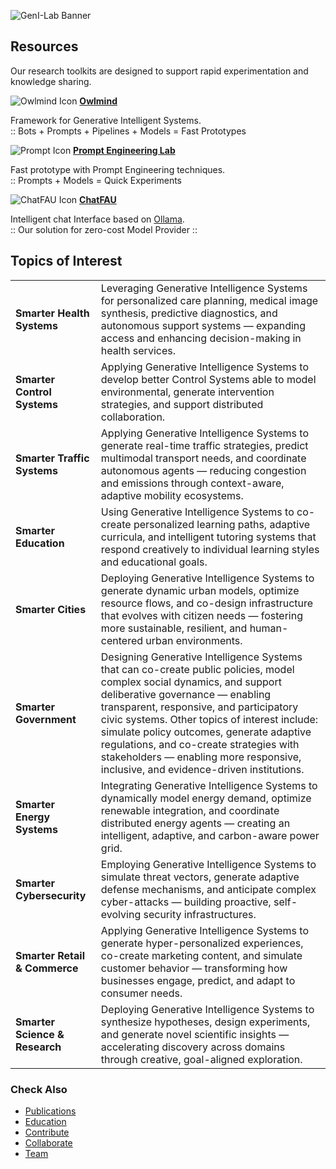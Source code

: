 ![GenI-Lab Banner](./images/genilab-banner.png)


<!--
## Use Cases

We actively promote use cases aligned with real-world needs by applying our [Research Resources](./projects.md#resources) to fast-track prototyping and innovation. 

| | | |
| :-: | :-: | :-: | 
| ![](./images/docs/use-collective-experiences.png) <br/> [**Collective Experience Systems**]()<br/>Multi-agent environments for <br/>AI-human collaboration.<br/> (submitted) | ![](./images/docs/use-virtual-seller.png) <br/> [**Virtual Seller**]() <br/> Let your customers <br/> talk to your products. <br/> (tbd) | ![](./images/docs/use-right-to-know.png) <br/> [**Right To Know**]() <br/> Learn if your private data is<br/> stored in commercial LLMs. <br/> (tbd) |

-->

## Resources

Our research toolkits are designed to support rapid experimentation and knowledge sharing. 

<div class="grid-container" data-columns="3">
    <div class="grid-item">
      <img src="./images/owlmind-icon.png" size="150" alt="Owlmind Icon" />
      <a href="https://github.com/genilab/owlmind"><strong>Owlmind</strong></a>
      <p>Framework for Generative Intelligent Systems.<br />:: Bots + Prompts + Pipelines + Models = Fast Prototypes</p>
    </div>
    <div class="grid-item">
      <img src="./images/prompt-icon.png" size="150" alt="Prompt Icon" />
      <a href="https://github.com/genilab/prompt-eng"><strong>Prompt Engineering Lab</strong></a>
      <p>Fast prototype with Prompt Engineering techniques.<br />:: Prompts + Models = Quick Experiments</p>
    </div>
    <div class="grid-item">
      <img src="./images/chatfau-icon.png" size="150" alt="ChatFAU Icon" />
      <a href="https://chat.hpc.fau.edu"><strong>ChatFAU</strong></a>
      <p>
        Intelligent chat Interface based on 
        <a href="http://ollama.com">Ollama</a>.<br />
        :: Our solution for zero-cost Model Provider ::
      </p>
    </div>
  </div>


## Topics of Interest 


| | |
| :- | :- |
| **Smarter Health Systems** | Leveraging Generative Intelligence Systems for personalized care planning, medical image synthesis, predictive diagnostics, and autonomous support systems — expanding access and enhancing decision-making in health services. |
| **Smarter Control Systems** | Applying Generative Intelligence Systems to develop better Control Systems able to model environmental, generate intervention strategies, and support distributed collaboration.
| **Smarter Traffic Systems** | Applying Generative Intelligence Systems to generate real-time traffic strategies, predict multimodal transport needs, and coordinate autonomous agents — reducing congestion and emissions through context-aware, adaptive mobility ecosystems. |
| **Smarter Education** | Using Generative Intelligence Systems to co-create personalized learning paths, adaptive curricula, and intelligent tutoring systems that respond creatively to individual learning styles and educational goals. |
| **Smarter Cities** | Deploying Generative Intelligence Systems to generate dynamic urban models, optimize resource flows, and co-design infrastructure that evolves with citizen needs — fostering more sustainable, resilient, and human-centered urban environments. |
| **Smarter Government** | Designing Generative Intelligence Systems that can co-create public policies, model complex social dynamics, and support deliberative governance — enabling transparent, responsive, and participatory civic systems. Other topics of interest include: simulate policy outcomes, generate adaptive regulations, and co-create strategies with stakeholders — enabling more responsive, inclusive, and evidence-driven institutions.
| **Smarter Energy Systems** | Integrating Generative Intelligence Systems to dynamically model energy demand, optimize renewable integration, and coordinate distributed energy agents — creating an intelligent, adaptive, and carbon-aware power grid. |
| **Smarter Cybersecurity** | Employing Generative Intelligence Systems to simulate threat vectors, generate adaptive defense mechanisms, and anticipate complex cyber-attacks — building proactive, self-evolving security infrastructures. |
| **Smarter Retail & Commerce** | Applying Generative Intelligence Systems to generate hyper-personalized experiences, co-create marketing content, and simulate customer behavior — transforming how businesses engage, predict, and adapt to consumer needs. |
| **Smarter Science & Research** | Deploying Generative Intelligence Systems to synthesize hypotheses, design experiments, and generate novel scientific insights — accelerating discovery across domains through creative, goal-aligned exploration. |



### Check Also

* [Publications](./knowledge.md#publications)
* [Education](./knowledge.md)
* [Contribute](./contribute.md)
* [Collaborate](./collaborate.md)
* [Team](./people.html)